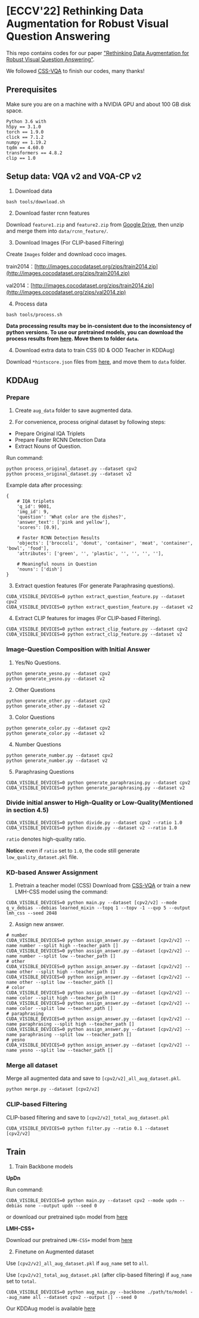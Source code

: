 # [ECCV'22] Rethinking Data Augmentation for Robust Visual Question Answering

This repo contains codes for our paper ["Rethinking Data Augmentation for Robust Visual Question Answering"](https://arxiv.org/abs/2207.08739). 

We followed [CSS-VQA](https://github.com/yanxinzju/CSS-VQA) to finish our codes, many thanks!

## Prerequisites

Make sure you are on a machine with a NVIDIA GPU and about 100 GB disk space.
```
Python 3.6 with 
h5py == 3.1.0
torch == 1.9.0
click == 7.1.2
numpy == 1.19.2
tqdm == 4.60.0
transformers == 4.8.2
clip == 1.0
```

## Setup data: VQA v2 and VQA-CP v2

1. Download data

```
bash tools/download.sh
```

2. Download faster rcnn features

Download `feature1.zip` and `feature2.zip` from [Google Drive](https://drive.google.com/drive/folders/1v0alq1zD4DuMCwlvBkikC96LuYIGbTq_), then unzip and merge them into `data/rcnn_feature/`.

3. Download Images (For CLIP-based Filtering)

Create `Images` folder and download coco images.

train2014：[http://images.cocodataset.org/zips/train2014.zip](http://images.cocodataset.org/zips/train2014.zip)

val2014：[http://images.cocodataset.org/zips/train2014.zip](http://images.cocodataset.org/zips/val2014.zip)

4. Process data
```
bash tools/process.sh
```

**Data processing results may be in-consistent due to the inconsistency of python versions. To use our pretrained models, you can download the process results from [here](https://drive.google.com/drive/folders/137c1C9Msg-akDoA5PWlouYO1Qye05w5i?usp=share_link). Move them to folder `data`.**


4. Download extra data to train CSS (ID & OOD Teacher in KDDAug)

Download `*hintscore.json` files from [here](https://drive.google.com/drive/folders/1v0alq1zD4DuMCwlvBkikC96LuYIGbTq_), and move them to `data` folder. 


## KDDAug 

### Prepare

1. Create `aug_data` folder to save augmented data.

2. For convenience, process original dataset by following steps:

+ Prepare Original IQA Triplets
+ Prepare Faster RCNN Detection Data
+ Extract Nouns of Question.

Run command: 
```
python process_original_dataset.py --dataset cpv2
python process_original_dataset.py --dataset v2
```

Example data after processing:

```
{   
    # IQA triplets
    'q_id': 9001, 
    'img_id': 9, 
    'question': 'What color are the dishes?', 
    'answer_text': ['pink and yellow'], 
    'scores': [0.9], 

    # Faster RCNN Detection Results 
    'objects': ['broccoli', 'donut', 'container', 'meat', 'container', 'bowl', 'food'], 
    'attributes': ['green', '', 'plastic', '', '', '', ''], 

    # Meaningful nouns in Question
    'nouns': ['dish']
}
```

3. Extract question features (For generate Paraphrasing questions).

```
CUDA_VISIBLE_DEVICES=0 python extract_question_feature.py --dataset cpv2
CUDA_VISIBLE_DEVICES=0 python extract_question_feature.py --dataset v2
```

4. Extract CLIP features for images (For CLIP-based Filtering).

```
CUDA_VISIBLE_DEVICES=0 python extract_clip_feature.py --dataset cpv2
CUDA_VISIBLE_DEVICES=0 python extract_clip_feature.py --dataset v2
```


### Image-Question Composition with Initial Answer
1. Yes/No Questions.
```
python generate_yesno.py --dataset cpv2
python generate_yesno.py --dataset v2
```

2. Other Questions 

```
python generate_other.py --dataset cpv2
python generate_other.py --dataset v2
```

3. Color Questions

```
python generate_color.py --dataset cpv2
python generate_color.py --dataset v2
```

4. Number Questions

```
python generate_number.py --dataset cpv2
python generate_number.py --dataset v2
```

5. Paraphrasing Questions
```
CUDA_VISIBLE_DEVICES=0 python generate_paraphrasing.py --dataset cpv2
CUDA_VISIBLE_DEVICES=0 python generate_paraphrasing.py --dataset v2
```

### Divide initial answer to High-Quality or Low-Quality(Mentioned in section 4.5)
```
CUDA_VISIBLE_DEVICES=0 python divide.py --dataset cpv2 --ratio 1.0
CUDA_VISIBLE_DEVICES=0 python divide.py --dataset v2 --ratio 1.0
```
`ratio` denotes high-quality ratio.

**Notice**: even if `ratio` set to `1.0`, the code still generate `low_quality_dataset.pkl` file.


### KD-based Answer Assignment

1. Pretrain a teacher model (CSS)
Download from [CSS-VQA](https://github.com/yanxinzju/CSS-VQA) or train a new LMH-CSS model using the command:
```
CUDA_VISIBLE_DEVICES=0 python main.py --dataset [cpv2/v2] --mode q_v_debias --debias learned_mixin --topq 1 --topv -1 --qvp 5 --output lmh_css --seed 2048
```

2. Assign new answer.
```
# number
CUDA_VISIBLE_DEVICES=0 python assign_answer.py --dataset [cpv2/v2] --name number --split high --teacher_path []
CUDA_VISIBLE_DEVICES=0 python assign_answer.py --dataset [cpv2/v2] --name number --split low --teacher_path []
# other
CUDA_VISIBLE_DEVICES=0 python assign_answer.py --dataset [cpv2/v2] --name other --split high --teacher_path []
CUDA_VISIBLE_DEVICES=0 python assign_answer.py --dataset [cpv2/v2] --name other --split low --teacher_path []
# color
CUDA_VISIBLE_DEVICES=0 python assign_answer.py --dataset [cpv2/v2] --name color --split high --teacher_path []
CUDA_VISIBLE_DEVICES=0 python assign_answer.py --dataset [cpv2/v2] --name color --split low --teacher_path []
# paraphrasing
CUDA_VISIBLE_DEVICES=0 python assign_answer.py --dataset [cpv2/v2] --name paraphrasing --split high --teacher_path []
CUDA_VISIBLE_DEVICES=0 python assign_answer.py --dataset [cpv2/v2] --name paraphrasing --split low --teacher_path []
# yesno
CUDA_VISIBLE_DEVICES=0 python assign_answer.py --dataset [cpv2/v2] --name yesno --split low --teacher_path []
```

### Merge all dataset
Merge all augmented data and save to `[cpv2/v2]_all_aug_dataset.pkl`.
```
python merge.py --dataset [cpv2/v2]
```

### CLIP-based Filtering
CLIP-based filtering and save to `[cpv2/v2]_total_aug_dataset.pkl`
```
CUDA_VISIBLE_DEVICES=0 python filter.py --ratio 0.1 --dataset [cpv2/v2]
```

## Train
1. Train Backbone models

**UpDn**

Run command:
```
CUDA_VISIBLE_DEVICES=0 python main.py --dataset cpv2 --mode updn --debias none --output updn --seed 0
```
or download our pretrained `UpDn` model from [here](https://drive.google.com/drive/folders/1orw_hCdCmp69LUBdPBMR9VJTSmbVF8OV?usp=sharing)


**LMH-CSS+**

Download our pretrained `LMH-CSS+` model from [here](https://drive.google.com/drive/folders/1orw_hCdCmp69LUBdPBMR9VJTSmbVF8OV?usp=sharing)

2. Finetune on Augmented dataset

Use `[cpv2/v2]_all_aug_dataset.pkl` if `aug_name` set to `all`.

Use `[cpv2/v2]_total_aug_dataset.pkl` (after clip-based filtering) if `aug_name` set to `total`.

```
CUDA_VISIBLE_DEVICES=0 python aug_main.py --backbone ./path/to/model --aug_name all --dataset cpv2 --output [] --seed 0
```

Our KDDAug model is available [here](https://drive.google.com/drive/folders/1orw_hCdCmp69LUBdPBMR9VJTSmbVF8OV?usp=sharing)

